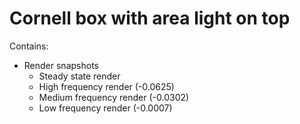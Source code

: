 # Cornell box with area light on top

Contains:
- Render snapshots
    - Steady state render
    - High frequency render (-0.0625)
    - Medium frequency render (-0.0302)
    - Low frequency render (-0.0007)